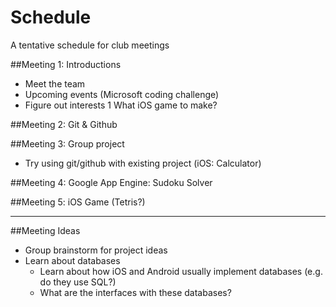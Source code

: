 Schedule
========
A tentative schedule for club meetings

##Meeting 1: Introductions
* Meet the team
* Upcoming events (Microsoft coding challenge)
* Figure out interests
     1  What iOS game to make?

##Meeting 2: Git & Github

##Meeting 3: Group project
* Try using git/github with existing project (iOS: Calculator)

##Meeting 4: Google App Engine: Sudoku Solver

##Meeting 5: iOS Game (Tetris?)


***

##Meeting Ideas
* Group brainstorm for project ideas
* Learn about databases
    - Learn about how iOS and Android usually implement databases (e.g. do they use SQL?)
    - What are the interfaces with these databases?

